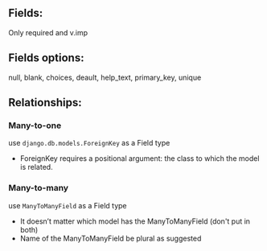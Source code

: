 
Fields:
-------
Only required and v.imp

Fields options: 
--------------
null, blank, choices, deault, help_text, primary_key, unique

Relationships: 
--------------
### Many-to-one
use ```django.db.models.ForeignKey``` as a Field type
* ForeignKey requires a positional argument: the class to which the model is related.

### Many-to-many
use ```ManyToManyField``` as a Field type
* It doesn’t matter which model has the ManyToManyField (don't put in both)
* Name of the ManyToManyField be plural as suggested
